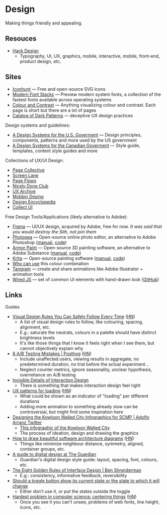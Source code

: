 # Design

Making things friendly and appealing.

## Resouces

- [Hack Design](https://hackdesign.org/lessons)
  - Typography, UI, UX, graphics, mobile, interactive, mobile, front-end,
    product design, etc.

## Sites

- [Iconhunt](https://www.iconhunt.site/) — Free and open-source SVG icons
- [Modern Font Stacks](https://modernfontstacks.com/) — Preview modern system
  fonts, a collection of the fastest fonts available across operating systems
- [Colour and Contrast](https://colorandcontrast.com/) — Anything visualizing
  colour and contrast. Each page is short but there are a lot of pages
- [Catalog of Dark Patterns](https://hallofshame.design/collection/) — deceptive
  UX design practices

Design systems and guidelines:

- [A Design Systems for the U.S. Goverment](https://designsystem.digital.gov/) —
  Design principles, components, patterns and more used by the US government
- [A Design Systems for the Canadian Goverment](https://design.canada.ca/) —
  Style guide, templates, content style guides and more

Collections of UX/UI Design:

- [Page Collective](https://pagecollective.com/)
- [Screen Lane](https://screenlane.com/)
- [Page Flows](https://pageflows.com/)
- [Nicely Done Club](https://nicelydone.club/)
- [UX Archive](https://uxarchive.com/)
- [Mobbin Desing](https://mobbin.design/)
- [Design Encyclopedia](https://www.designencyclopedia.io/)
- [Collect UI](https://collectui.com/)

Free Design Tools/Applications (likely alternative to Adobe):

- [Figma](https://www.figma.com/pricing/) — UI/UX design, acquired by Adobe,
  free for now. _It was said that you would destroy the Sith, not join them_
- [Photopea](https://www.photopea.com/) — Open-source online photo editor, an
  alternative to Adobe Photoshop ([manual](https://www.photopea.com/learn/),
  [code](https://github.com/photopea/photopea))
- [Armor Paint](https://armorpaint.org/) — Open-source 3D painting software, an
  alternative to Adobe Substance ([manual](https://armorpaint.org/manual),
  [code](https://github.com/armory3d/armortools))
- [Krita](https://krita.org/en/features/highlights/) — Open-source painting
  software ([manual](https://docs.krita.org/en/user_manual.html),
  [code](https://invent.kde.org/graphics/krita))
- [Who can use](https://www.whocanuse.com/) this colour combination
- [Tangram](https://www.trangram.com/) — create and share animations like Adobe
  Illustrator + animation tools
- [Wired JS](https://wiredjs.com/) — set of common UI elements with hand-drawn
  look ([GitHub](https://github.com/rough-stuff/wired-elements))

## Links

Guides

- [Visual Design Rules You Can Safely Follow Every Time](https://anthonyhobday.com/sideprojects/saferules/)
  ([HN](https://news.ycombinator.com/item?id=34684761))
  - A list of visual design rules to follow, like colouring, spacing, alignment,
    etc.
  - E.g.: saturate the neutrals, colours in a palette should have distinct
    brightness levels
  - It's like those things that I know it feels right when I see them, but
    cannot objectively explain why
- [8 A/B Testing Mistakes | Posthog](https://posthog.com/blog/ab-testing-mistakes)
  ([HN](https://news.ycombinator.com/item?id=36354280))
  - Include unaffected users, viewing results in aggregate, no predetermined
    duration, no trial before the actual experiment…
  - Neglect counter metrics, ignore seasonality, unclear hypothesis,
    overreliance on A/B testing
- [Invisible Details of Interaction Design](https://rauno.me/craft/interaction-design)
  - There is something that makes interaction design feel right
- [UX patterns for loading](https://pencilandpaper.io/articles/ux-pattern-analysis-loading-feedback/)
  ([HN](https://news.ycombinator.com/item?id=37331778))
  - What could be shown as an indicator of "loading" per different durations
  - Adding more animation to something already slow can be controversial, but
    might find some inspiration here
- [Designing the Kowloon Walled City Infographics for SCMP | Adolfo Arranz Twitter](https://twitter.com/adolfux/status/1636026798894104578)
  - [This infographic of the Kowloon Walled City](https://pbs.twimg.com/media/FrRQg_BagAAx9bb?format=jpg&name=4096x4096)
  - The process of ideation, design and drawing the graphics
- [How to draw beautiful software architecture diagrams](https://terrastruct.com/blog/post/draw-software-architecture-diagrams/)
  ([HN](https://news.ycombinator.com/item?id=38035505))
  - Things like minimize neighbour distance, symmetry, aligned, container
    groups, etc.
- [A guide to digital design at The Guardian](https://design.theguardian.com/)
  - Guardian's digital design style guide: layout, spacing, font, colours, etc.
- [The Eight Golden Rules of Interface Design | Ben Shneiderman](https://www.cs.umd.edu/~ben/goldenrules.html)
  - E.g.: consistency, informative feedback, reversibility
- [Should a toggle button show its current state or the state to which it will change](https://ux.stackexchange.com/questions/1318/should-a-toggle-button-show-its-current-state-or-the-state-to-which-it-will-chan)
  - Either don't use it, or put the states outside the toggle
- [Hardest problem in computer science: centering things](https://tonsky.me/blog/centering/)
  ([HN](https://news.ycombinator.com/item?id=40069599))
  - Once you see it you can't unsee, problems of web fonts, line height, icons,
    etc.
